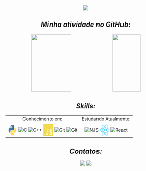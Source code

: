 <div align="center"><img src="https://readme-typing-svg.herokuapp.com?color=%2336BCF7&center=true&lines=<Berg/>"/></div> 
             
<h2 align="center"><i> Minha atividade no GitHub: </i></h2>

<div align="center">
  <img  width="50%" height="180em" src="https://github-readme-stats.vercel.app/api?username=RafaelBerg&show_icons=true&theme=react&include_all_commits=true&count_private=true"/>
  <img  width="42%" height="180em" src="https://github-readme-stats.vercel.app/api/top-langs/?username=RafaelBerg&layout=compact&langs_count=7&theme=react"/>
</div>


<h2 align="center"><i> Skills: </i></h2> 
 
 
 <div style="display: inline_block;" align="center">
   <table>
     <tr>
       <td align="center">Conhecimento em:</td>
       <td align="center">Estudando Atualmente:</td>
     </tr>
     <tr>
       <td align="center">
         <img align="center"  title="Python" alt="Python" height="40" width="30" src="https://raw.githubusercontent.com/devicons/devicon/master/icons/python/python-original.svg">
         <img align="center" title="C" alt="C" height="40" width="30" src="https://cdn.jsdelivr.net/gh/devicons/devicon/icons/c/c-original.svg">
        <img align="center" title="C++" alt="C++" height="40" width="30" src="https://cdn.jsdelivr.net/gh/devicons/devicon/icons/cplusplus/cplusplus-original.svg">
        <img align="center" title="JavaScript" alt="JS" height="40" width="30" src="https://raw.githubusercontent.com/devicons/devicon/master/icons/javascript/javascript-plain.svg">
         <img align="center" title="Mysql" alt="Git" height="40" width="30" src="https://cdn.jsdelivr.net/gh/devicons/devicon/icons/mysql/mysql-original.svg">
         <img align="center" title="Git" alt="Git" height="40" width="30" src="https://cdn.jsdelivr.net/gh/devicons/devicon/icons/git/git-original.svg">
       </td>
       <td align="center">
        <img align="center" title="NodeJS" alt="NJS" height="40" width="30" src="https://cdn.jsdelivr.net/gh/devicons/devicon/icons/nodejs/nodejs-original.svg">
        <img align="center" title="React" alt="React" height="40" width="30" src="https://raw.githubusercontent.com/devicons/devicon/master/icons/react/react-original.svg">
         <img align="center" title="TypeScript" alt="React" height="40" width="30" src="https://cdn.jsdelivr.net/gh/devicons/devicon/icons/typescript/typescript-original.svg">
       </td>
    </tr>
   </table>
  </div>

<h2 align="center"><i> Contatos: </i></h2> 
<div align="center"> 
  <a href = "mailto:rafaelberg32@gmail.com"><img src="https://img.shields.io/badge/Gmail-D14836?style=for-the-badge&logo=gmail&logoColor=white" target="_blank"></a>
  <a href="https://www.linkedin.com/in/rafael-berg/" target="_blank"><img src="https://img.shields.io/badge/-LinkedIn-%230077B5?style=for-the-badge&logo=linkedin&logoColor=white" target="_blank"></a>
<br><br> 
